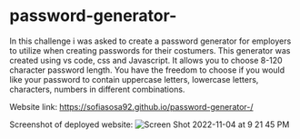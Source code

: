 # password-generator-
In this challenge i was asked to create a password generator for employers to utilize when creating passwords for their costumers. This generator was created using vs code, css and Javascript.
It allows you to choose 8-120 character password length. You have the freedom to choose if you would like your password to contain uppercase letters, lowercase letters, characters, numbers in different combinations. 

Website link:
https://sofiasosa92.github.io/password-generator-/

Screenshot of deployed website:
![Screen Shot 2022-11-04 at 9 21 45 PM](https://user-images.githubusercontent.com/115671262/200096905-33212486-0cec-498d-8a95-9c101f5faded.png)

